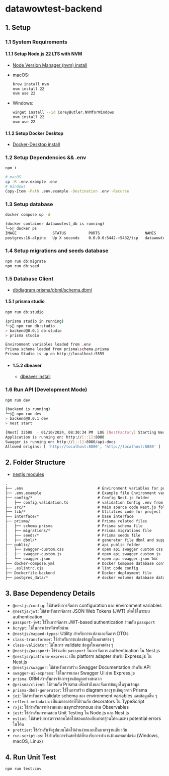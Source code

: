 # datawowtest-backend

## 1. Setup

### 1.1 System Requirements

#### 1.1.1 Setup Node.js 22 LTS with NVM

- [Node Version Manager (nvm) install](https://github.com/nvm-sh/nvm)
- macOS:

  ```sh
  brew install nvm
  nvm install 22
  nvm use 22
  ```

- Windows:
  ```sh
  winget install --id CoreyButler.NVMforWindows
  nvm install 22
  nvm use 22
  ```

#### 1.1.2 Setup Docker Desktop

- [Docker-Desktop install](https://www.docker.com/products/docker-desktop/)

### 1.2 Setup Dependencies && .env

```sh
npm i

# macOS
cp -R .env.example .env
# Windows
Copy-Item -Path .env.example -Destination .env -Recurse
```

### 1.3 Setup database

```sh
docker compose up -d

(docker container datawowtest_db is running)
╰─❯ docker ps
IMAGE                STATUS          PORTS                    NAMES
postgres:16-alpine   Up X seconds    0.0.0.0:5442->5432/tcp   datawowtest_db
```

### 1.4 Setup migrations and seeds database

```sh
npm run db:migrate
npm run db:seed
```

### 1.5 Database Client
- [dbdiagram prisma/dbml/schema.dbml](https://dbdiagram.io/d/66fc5cedfb079c7ebd02f8e8)
#### 1.5.1 prisma studio
```sh
npm run db:studio

(prisma studio in running)
╰─❯ npm run db:studio
> backend@0.0.1 db:studio
> prisma studio

Environment variables loaded from .env
Prisma schema loaded from prisma\schema.prisma
Prisma Studio is up on http://localhost:5555
```
- #### 1.5.2 dbeaver
  - [dbeaver install](https://dbeaver.io/download/)

### 1.6 Run API (Development Mode)

```sh
npm run dev

(backend is running)
╰─❯ npm run dev
> backend@0.0.1 dev
> nest start

[Nest] 32588  - 01/10/2024, 08:30:34 PM  LOG [NestFactory] Starting Nest application...
Application is running on: http://[::1]:8080
Swagger is running on: http://[::1]:8080/api-docs
Allowed origins: [ 'http://localhost:8000', 'http://localhost:8080' ]
```

## 2. Folder Structure

- [nestjs modules](https://docs.nestjs.com/modules)

```txt
.
├── .env                                 # Environment variables for project 
├── .env.example                         # Example file Environment variables 
├── config/*                             # Config Nest.js folder
│   ├── config.validation.ts             # validation Config .env from Joi on start api
├── src/*                                # Main source code Nest.js folder
├── lib/*                                # Utilities code for project
├── interface/*                          # base interface
├── prisma/                              # Prisma related files
│   ├── schema.prisma                    # Prisma schema file
│   ├── migrations/*                     # Prisma migrations file
│   ├── seeds/*                          # Prisma seeds file
│   ├── dbml/*                           # generator file dbml and support dbdiagram.io
├── public/                              # api public folder
│   ├── swagger-custom.css               # open api swagger custom css
│   ├── swagger-custom.js                # open api swagger custom js
│   └── swagger.json                     # open api swagger.json ไฟล์
├── docker-compose.yml                   # Docker Compose database configuration
├── .eslintrc.cjs                        # lint code config
├── Dockerfile.backend                   # Docker deployment file
├── postgres_data/*                      # docker volumes database data

```

## 3. Base Dependency Details

- `@nestjs/config`: ใช้สำหรับการจัดการ configuration และ environment variables
- `@nestjs/jwt`: ใช้สำหรับการจัดการ JSON Web Tokens (JWT) เพื่อใช้ในระบบ authentication
- `passport-jwt`: ใช้ในการจัดการ JWT-based authentication ร่วมกับ `passport`
- `bcrypt`: ใช้ในการเข้ารหัสรหัสผ่าน
- `@nestjs/mapped-types`: Utility สำหรับการแปลงและจัดการ DTOs
- `class-transformer`: ใช้สำหรับการแปลงข้อมูลในคลาสต่าง ๆ
- `class-validator`: ใช้ในการ validate ข้อมูลในคลาสต่าง ๆ
- `@nestjs/passport`: ใช้ร่วมกับ `passport` ในการจัดการ authentication ใน Nest.js
- `@nestjs/platform-express`: เป็น platform adapter สำหรับ Express.js ใน Nest.js
- `@nestjs/swagger`: ใช้สำหรับการสร้าง Swagger Documentation สำหรับ API
- `swagger-ui-express`: ใช้ในการแสดง Swagger UI ผ่าน Express.js
- `prisma`: ORM สำหรับการจัดการฐานข้อมูลอย่างสะดวก
- `@prisma/client`: ใช้ร่วมกับ Prisma เพื่อเข้าถึงและจัดการข้อมูลในฐานข้อมูล
- `prisma-dbml-generator`: ใช้ในการสร้าง diagram ของฐานข้อมูลจาก Prisma
- `joi`: ใช้สำหรับการ validate schema ของ environment variables และข้อมูลอื่น ๆ
- `reflect-metadata`: เป็นเมตาดาต้าที่ใช้ร่วมกับ decorators ใน TypeScript
- `rxjs`: ใช้สำหรับการทำงานแบบ asynchronous ผ่าน Observables
- `jest`: ใช้สำหรับการทดสอบ Unit Testing ใน Node.js และ Nest.js
- `eslint`: ใช้สำหรับการตรวจสอบโค้ดให้สอดคล้องกับมาตรฐานโค้ดและหา potential errors ในโค้ด
- `prettier`: ใช้สำหรับจัดรูปแบบโค้ดให้อ่านง่ายและเป็นมาตรฐานเดียวกัน
- `run-script-os`: ใช้สำหรับการรันสคริปต์ที่รองรับการทำงานข้ามแพลตฟอร์ม (Windows, macOS, Linux)

## 4. Run Unit Test

```sh
npm run test:cov
```
